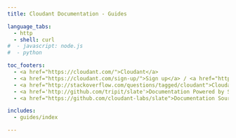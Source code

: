 ```yaml
---
title: Cloudant Documentation - Guides

language_tabs:
  - http 
  - shell: curl
#  - javascript: node.js
#  - python

toc_footers:
  - <a href="https://cloudant.com/">Cloudant</a>
  - <a href="https://cloudant.com/sign-up/">Sign up</a> / <a href="https://cloudant.com/sign-in/">Sign in</a>
  - <a href="http://stackoverflow.com/questions/tagged/cloudant">Cloudant on StackOverflow</a>
  - <a href='http://github.com/tripit/slate'>Documentation Powered by Slate</a>
  - <a href="https://github.com/cloudant-labs/slate">Documentation Source</a>

includes:
  - guides/index

---
```


<script>
fragments = {
  '#json': '/json.html',
  '#monitoring-replication28': '/managing_tasks.html',
  '#managing-tasks': '/managing-tasks.html',
  '#document-versioning-and-mvcc': '/mvcc.html',
  '#transactions-in-cloudant': '/transactions.html',
  '#cap-theorem': '/cap_theorem.html',
  '#acid': '/acid.html',
  '#back-up-your-data': '/backup-guide.html',
  '#couchapps': '/couchapps.html',
  '#cloudant-geospatial': '/geo.html',
  '#design-document-management': '/design_document_management.html',
  '#replication': '/replication_guide.html'
}
fragment = window.location.hash;
console.log('fragment is ' + fragment);
dest = fragments[fragment];
console.log('dest is ' + dest);
if (dest) {
  window.location = dest;
}
</script>
